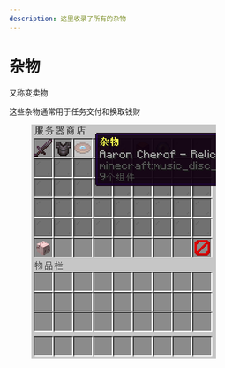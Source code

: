 ```yaml
---
description: 这里收录了所有的杂物
---
```


# 杂物

又称变卖物

这些杂物通常用于任务交付和换取钱财

<figure><img src="../../.gitbook/assets/image (67).png" alt=""><figcaption></figcaption></figure>
